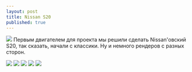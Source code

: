 ```yaml
---
layout: post
title: Nissan S20
published: true
---
```


![]({{site.baseurl}}/images/news/2017-2-5/1X3j1R42soE.jpg)
Первым двигателем для проекта мы решили сделать Nissan'овский S20, так сказать, начали с классики. Ну и немного рендеров с разных сторон.

![]({{site.baseurl}}/images/news/2017-2-5/3IMKDRyHGoU.jpg)
![]({{site.baseurl}}/images/news/2017-2-5/4-nYDxvsj6Y.jpg)
![]({{site.baseurl}}/images/news/2017-2-5/BeJW7bLtau8.jpg)
![]({{site.baseurl}}/images/news/2017-2-5/iiMvr9mRSLI.jpg)
![]({{site.baseurl}}/images/news/2017-2-5/OrF7CuO1ZMk.jpg)
